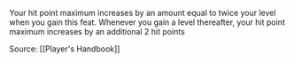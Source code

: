 Your hit point maximum increases by an amount equal to twice your level when you gain this feat. Whenever you gain a level thereafter, your hit point maximum increases by an additional 2 hit points

Source: [[Player's Handbook]]